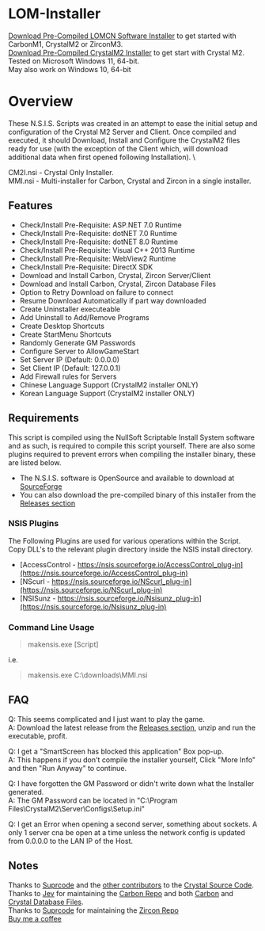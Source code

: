 # LOM-Installer
[Download Pre-Compiled LOMCN Software Installer](https://github.com/meacher0/CrystalM2-Installer/releases) to get started with CarbonM1, CrystalM2 or ZirconM3.\
[Download Pre-Compiled CrystalM2 Installer](https://github.com/meacher0/CrystalM2-Installer/releases/tag/v1.2.0.1) to get start with Crystal M2. \
Tested on Microsoft Windows 11, 64-bit. \
May also work on Windows 10, 64-bit 

# Overview
These N.S.I.S. Scripts was created in an attempt to ease the initial setup and configuration of the Crystal M2 Server and Client. Once compiled and executed, it should Download, Install and Configure the CrystalM2 files ready for use (with the exception of the Client which, will download additional data when first opened following Installation). \

CM2I.nsi - Crystal Only Installer. \
MMI.nsi - Multi-installer for Carbon, Crystal and Zircon in a single installer.

## Features
- Check/Install Pre-Requisite: ASP.NET 7.0 Runtime
- Check/Install Pre-Requisite: dotNET 7.0 Runtime
- Check/Install Pre-Requisite: dotNET 8.0 Runtime
- Check/Install Pre-Requisite: Visual C++ 2013 Runtime
- Check/Install Pre-Requisite: WebView2 Runtime
- Check/Install Pre-Requisite: DirectX SDK
- Download and Install Carbon, Crystal, Zircon Server/Client
- Download and Install Carbon, Crystal, Zircon Database Files
- Option to Retry Download on failure to connect
- Resume Download Automatically if part way downloaded
- Create Uninstaller executeable
- Add Uninstall to Add/Remove Programs
- Create Desktop Shortcuts
- Create StartMenu Shortcuts
- Randomly Generate GM Passwords
- Configure Server to AllowGameStart
- Set Server IP (Default: 0.0.0.0)
- Set Client IP (Default: 127.0.0.1)
- Add Firewall rules for Servers
- Chinese Language Support (CrystalM2 installer ONLY)
- Korean Language Support (CrystalM2 installer ONLY)

## Requirements
This script is compiled using the NullSoft Scriptable Install System software and as such, is required to compile this script yourself. There are also some plugins required to prevent errors when compiling the installer binary, these are listed below.
- The N.S.I.S. software is OpenSource and available to download at [SourceForge](https://nsis.sourceforge.io/Download) 
- You can also download the pre-compiled binary of this installer from the [Releases section](https://github.com/meacher0/CrystalM2-Installer/releases)

### NSIS Plugins
The Following Plugins are used for various operations within the Script. Copy DLL's to the relevant plugin directory inside the NSIS install directory.
- [AccessControl - https://nsis.sourceforge.io/AccessControl_plug-in](https://nsis.sourceforge.io/AccessControl_plug-in) 
- [NScurl - https://nsis.sourceforge.io/NScurl_plug-in](https://nsis.sourceforge.io/NScurl_plug-in) 
- [NSISunz - https://nsis.sourceforge.io/Nsisunz_plug-in](https://nsis.sourceforge.io/Nsisunz_plug-in)

### Command Line Usage
> makensis.exe [Script]

i.e.

> makensis.exe C:\downloads\MMI.nsi

## FAQ
Q: This seems complicated and I just want to play the game.\
A: Download the latest release from the [Releases section](https://github.com/meacher0/CrystalM2-Installer/releases), unzip and run the executable, profit.

Q: I get a "SmartScreen has blocked this application" Box pop-up.\
A: This happens if you don't compile the installer yourself, Click "More Info" and then "Run Anyway" to continue.

Q: I have forgotten the GM Password or didn't write down what the Installer generated.\
A: The GM Password can be located in "C:\Program Files\CrystalM2\Server\Configs\Setup.ini"

Q: I get an Error when opening a second server, something about sockets.
A only 1 server cna be open at a time unless the network config is updated from 0.0.0.0 to the LAN IP of the Host.

## Notes
Thanks to [Suprcode](https://github.com/Suprcode) and the [other contributors](https://github.com/Suprcode/Crystal/graphs/contributors) to the [Crystal Source Code](https://github.com/Suprcode/Crystal).\
Thanks to [Jev](https://github.com/JevLOMCN) for maintaining the [Carbon Repo](https://github.com/JevLOMCN/mir1) and both [Carbon](https://github.com/Suprcode/Carbon.Database) and [Crystal Database Files](https://github.com/Suprcode/Crystal.Database).\
Thanks to [Suprcode](https://github.com/Suprcode) for maintaining the [Zircon Repo](https://github.com/Suprcode/Zircon) \
[Buy me a coffee](https://www.buymeacoffee.com/danraine)
